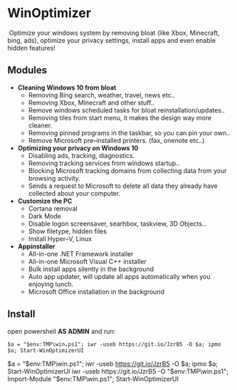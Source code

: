 # WinOptimizer
 Optimize your windows system by removing bloat (like Xbox, Minecraft, bing, ads), optimize your privacy settings, install apps and even enable hidden features!

## Modules
 * <b>Cleaning Windows 10 from bloat</b><br>
   * Removing Bing search, weather, travel, news etc..<br>
   * Removing Xbox, Minecraft and other stuff..<br>
   * Remove windows scheduled tasks for bloat reinstallation/updates..<br>
   * Removing tiles from start menu, it makes the design way more cleaner.<br>
   * Removing pinned programs in the taskbar, so you can pin your own..<br>
   * Remove Microsoft pre–installed printers. (fax, onenote etc..)<br>
 * <b>Optimizing your privacy on Windows 10</b><br>
   * Disabling ads, tracking, diagnostics.<br>
   * Removing tracking services from windows startup..<br>
   * Blocking Microsoft tracking domains from collecting data from your browsing activity.<br>
   * Sends a request to Microsoft to delete all data they already have collected about your computer.<br>
 * <b>Customize the PC</b><br>
   * Cortana removal<br>
   * Dark Mode<br>
   * Disable logon screensaver, searhbox, taskview, 3D Objects..<br>
   * Show filetype, hidden files<br>
   * Install Hyper–V, Linux<br>
 * <b>Appinstaller</b><br>
   * All-in-one .NET Framework installer<br>
   * All-in-one Microsoft Visual C++ installer<br>
   * Bulk install apps silently in the background<br>
   * Auto app updater, will update all apps automatically when you enjoying lunch.<br>
   * Microsoft Office installation in the background<br>
## Install
open powershell <b>AS ADMIN</b> and run:
```
$a = "$env:TMP\win.ps1"; iwr -useb https://git.io/JzrB5 -O $a; ipmo $a; Start-WinOptimizerUI

```


$a = "$env:TMP\win.ps1"; iwr -useb https://git.io/JzrB5 -O $a; ipmo $a; Start-WinOptimizerUI
iwr -useb https://git.io/JzrB5 -O "$env:TMP\win.ps1"; Import-Module "$env:TMP\win.ps1"; Start-WinOptimizerUI
